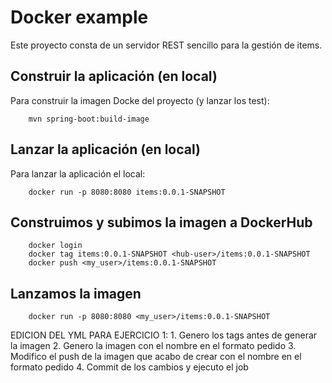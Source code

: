 # Docker example

Este proyecto consta de un servidor REST sencillo para la gestión de items.

## Construir la aplicación (en local)

Para construir la imagen Docke del proyecto (y lanzar los test):

```
    mvn spring-boot:build-image
```

## Lanzar la aplicación (en local)

Para lanzar la aplicación el local:

```
    docker run -p 8080:8080 items:0.0.1-SNAPSHOT
```

## Construimos y subimos la imagen a DockerHub

```
    docker login
    docker tag items:0.0.1-SNAPSHOT <hub-user>/items:0.0.1-SNAPSHOT
    docker push <my_user>/items:0.0.1-SNAPSHOT
```

## Lanzamos la imagen

```
    docker run -p 8080:8080 <my_user>/items:0.0.1-SNAPSHOT
```


EDICION DEL YML PARA EJERCICIO 1: 
    1. Genero los tags antes de generar la imagen
    2. Genero la imagen con el nombre en el formato pedido
    3. Modifico el push de la imagen que acabo de crear con el nombre en el formato pedido
    4. Commit de los cambios y ejecuto el job
